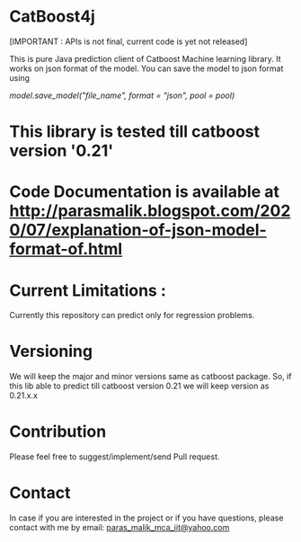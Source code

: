 # CatBoost4j
[IMPORTANT : APIs is not final, current code is yet not released]

This is pure Java prediction client of Catboost Machine learning library. It works on json format of the model. You can save the model to json format using 

*model.save_model("file_name", format = "json", pool = pool)*

# This library is tested till catboost version '0.21'

# Code Documentation is available at http://parasmalik.blogspot.com/2020/07/explanation-of-json-model-format-of.html

# Current Limitations : 
 Currently this repository can predict only for regression problems. 

# Versioning 
 We will keep the major and minor versions same as catboost package. So, if this lib able to predict till catboost version 0.21 we will keep version as 0.21.x.x 
 
# Contribution 
 Please feel free to suggest/implement/send Pull request. 
 
# Contact
In case if you are interested in the project or if you have questions, please contact with me by email: paras_malik_mca_iit@yahoo.com
